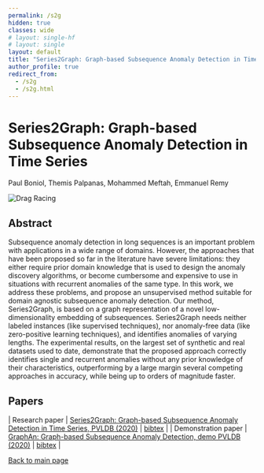 ```yaml
---
permalink: /s2g
hidden: true
classes: wide
# layout: single-hf
# layout: single
layout: default
title: "Series2Graph: Graph-based Subsequence Anomaly Detection in Time Series"
author_profile: true
redirect_from: 
  - /s2g
  - /s2g.html
---
```


# Series2Graph: Graph-based Subsequence Anomaly Detection in Time Series
Paul Boniol, Themis Palpanas, Mohammed Meftah, Emmanuel Remy


![Drag Racing](https://boniolp.github.io/paulboniol/assets/img/full_process_sumary_s2g.jpg)

## Abstract

Subsequence anomaly detection in long sequences is an important problem with applications in a wide range of domains.
However, the approaches that have been proposed so far in the literature have severe limitations:
they either require prior domain knowledge that is used to design the anomaly discovery algorithms, or become cumbersome and expensive to use in situations with recurrent anomalies of the same type.
In this work, we address these problems, and propose an unsupervised method suitable for domain agnostic subsequence anomaly detection. Our method, Series2Graph, is based on a graph representation of a novel low-dimensionality embedding of subsequences. Series2Graph needs neither labeled instances (like supervised techniques), nor anomaly-free data (like zero-positive learning techniques), and identifies anomalies of varying lengths.
The experimental results, on the largest set of synthetic and real datasets used to date, demonstrate that the proposed approach correctly identifies single and recurrent anomalies without any prior knowledge of their characteristics, outperforming by a large margin several competing approaches in accuracy, while being up to orders of magnitude faster.

## Papers

| Research paper | [Series2Graph: Graph-based Subsequence Anomaly Detection in Time Series, PVLDB (2020)](https://boniolp.github.io/paulboniol/assets/pdfs/Series2Graph.pdf) | [bibtex](https://boniolp.github.io/paulboniol/assets/pdfs/Series2Graph.txt) |
| Demonstration paper | [GraphAn: Graph-based Subsequence Anomaly Detection, demo PVLDB (2020)](https://boniolp.github.io/paulboniol/assets/pdfs/Graphan.pdf) | [bibtex](https://boniolp.github.io/paulboniol/assets/pdfs/Graphan.txt) |

[Back to main page](https://boniolp.github.io/paulboniol)
